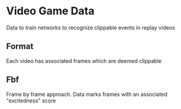 # Video Game Data

Data to train networks to recognize clippable events in replay videos

## Format

Each video has associated frames which are deemed clippable

## Fbf

Frame by frame approach.  Data marks frames with an associated "excitedness" score